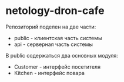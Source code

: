 # netology-dron-cafe

Репозиторий поделен на две части:
- public - клиентская часть системы
- api - серверная часть системы

В public содержаться два основных модуля:
- Customer - интерфейс посетителя
- Kitchen - интерфейс повара